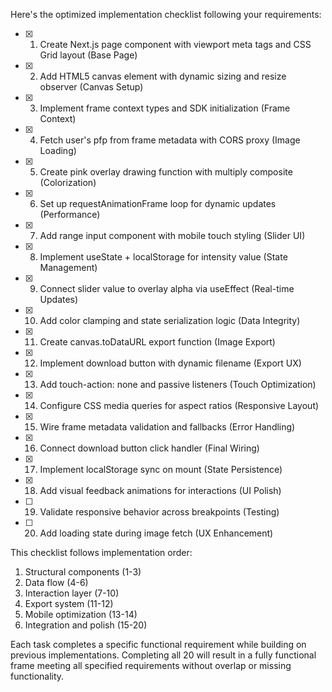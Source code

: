 Here's the optimized implementation checklist following your requirements:

- [x] 1. Create Next.js page component with viewport meta tags and CSS Grid layout (Base Page)
- [x] 2. Add HTML5 canvas element with dynamic sizing and resize observer (Canvas Setup)
- [x] 3. Implement frame context types and SDK initialization (Frame Context)
- [x] 4. Fetch user's pfp from frame metadata with CORS proxy (Image Loading)
- [x] 5. Create pink overlay drawing function with multiply composite (Colorization)
- [x] 6. Set up requestAnimationFrame loop for dynamic updates (Performance)
- [x] 7. Add range input component with mobile touch styling (Slider UI)
- [x] 8. Implement useState + localStorage for intensity value (State Management)
- [x] 9. Connect slider value to overlay alpha via useEffect (Real-time Updates)
- [x] 10. Add color clamping and state serialization logic (Data Integrity)
- [x] 11. Create canvas.toDataURL export function (Image Export)
- [x] 12. Implement download button with dynamic filename (Export UX)
- [x] 13. Add touch-action: none and passive listeners (Touch Optimization)
- [x] 14. Configure CSS media queries for aspect ratios (Responsive Layout)
- [x] 15. Wire frame metadata validation and fallbacks (Error Handling)
- [x] 16. Connect download button click handler (Final Wiring)
- [x] 17. Implement localStorage sync on mount (State Persistence)
- [x] 18. Add visual feedback animations for interactions (UI Polish)
- [ ] 19. Validate responsive behavior across breakpoints (Testing)
- [ ] 20. Add loading state during image fetch (UX Enhancement)

This checklist follows implementation order:
1. Structural components (1-3)
2. Data flow (4-6) 
3. Interaction layer (7-10)
4. Export system (11-12)
5. Mobile optimization (13-14)
6. Integration and polish (15-20)

Each task completes a specific functional requirement while building on previous implementations. Completing all 20 will result in a fully functional frame meeting all specified requirements without overlap or missing functionality.
